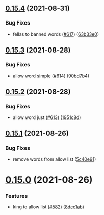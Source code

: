 ## [0.15.4](https://github.com/EddieHubCommunity/EddieBot/compare/v0.15.3...v0.15.4) (2021-08-31)


### Bug Fixes

* fellas to banned words ([#617](https://github.com/EddieHubCommunity/EddieBot/issues/617)) ([63b33e0](https://github.com/EddieHubCommunity/EddieBot/commit/63b33e0ecd962174ddfebc5e44a5c4987e1c27e1))



## [0.15.3](https://github.com/EddieHubCommunity/EddieBot/compare/v0.15.2...v0.15.3) (2021-08-28)


### Bug Fixes

* allow word simple ([#614](https://github.com/EddieHubCommunity/EddieBot/issues/614)) ([90bd7b4](https://github.com/EddieHubCommunity/EddieBot/commit/90bd7b4ec3668ebfb95902b49be355d0e7c11bbf))



## [0.15.2](https://github.com/EddieHubCommunity/EddieBot/compare/v0.15.1...v0.15.2) (2021-08-28)


### Bug Fixes

* allow word just ([#613](https://github.com/EddieHubCommunity/EddieBot/issues/613)) ([1951c8d](https://github.com/EddieHubCommunity/EddieBot/commit/1951c8d6857025a6f5c5c62f89b54cd82c776ff8))



## [0.15.1](https://github.com/EddieHubCommunity/EddieBot/compare/v0.15.0...v0.15.1) (2021-08-26)


### Bug Fixes

* remove words from allow list ([5c40e91](https://github.com/EddieHubCommunity/EddieBot/commit/5c40e91d0cc484f66ac807a59e8da94d813bda27))



# [0.15.0](https://github.com/EddieHubCommunity/EddieBot/compare/v0.14.1...v0.15.0) (2021-08-26)


### Features

* king to allow list ([#582](https://github.com/EddieHubCommunity/EddieBot/issues/582)) ([8dcc1ab](https://github.com/EddieHubCommunity/EddieBot/commit/8dcc1ab2153334705e22175d0b8a5b2d9712173a))




